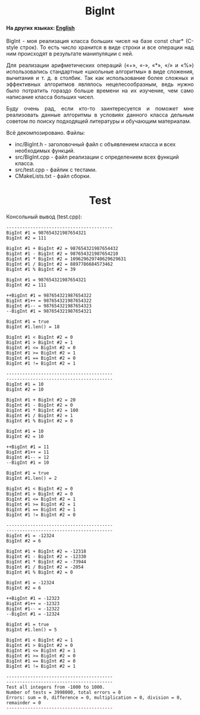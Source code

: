 <h1 align="center">BigInt</h1>
<h4>На других языках: <a href="https://github.com/AlferovKirill/Study/blob/main/№2%20BigInt/README.md">English</a></h4>

<p align="justify">BigInt - моя реализация класса больших чисел на базе const char* (C-style строк). То есть число хранится в виде строки и все операции над ним происходят в результате манипуляции с ней.</p>

<p align="justify">Для реализации арифметических операций («+», «-», «*», «/» и «%») использовались стандартные «школьные алгоритмы» в виде сложения, вычитания и т. д. в столбик. Так как использование более сложных и эффективных алгоритмов являлось нецелесообразным, ведь нужно было потратить гораздо больше времени на их изучение, чем само написание класса больших чисел.</p>

<p align="justify">Буду очень рад, если кто-то заинтересуется и поможет мне реализовать данные алгоритмы в условиях данного класса дельным советом по поиску подходящей литературы и обучающим материалам.</p>

<p align="justify">Всё декомпозировано. Файлы:</p>

<ul>
  <li>inc/BigInt.h - заголовочный файл с объявлением класса и всех необходимых функций.</li>
  <li>src/BigInt.cpp - файл реализации с определением всех функций класса.</li>
  <li>src/test.cpp - файлик с тестами.</li>
  <li>CMakeLists.txt - файл сборки.</li>
</ul>

<h1 align="center">Test</h1>
<p align="justify">Консольный вывод (test.cpp):</p>

```
----------------------------------------
BigInt #1 = 987654321987654321
BigInt #2 = 111

BigInt #1 + BigInt #2 = 987654321987654432
BigInt #1 - BigInt #2 = 987654321987654210
BigInt #1 * BigInt #2 = 109629629740629629631
BigInt #1 / BigInt #2 = 8897786684573462
BigInt #1 % BigInt #2 = 39

BigInt #1 = 987654321987654321
BigInt #2 = 111

++BigInt #1 = 987654321987654322
BigInt #1++ = 987654321987654322
BigInt #1-- = 987654321987654323
--BigInt #1 = 987654321987654321

BigInt #1 = true
BigInt #1.len() = 18

BigInt #1 < BigInt #2 = 0
BigInt #1 > BigInt #2 = 1
BigInt #1 <= BigInt #2 = 0
BigInt #1 >= BigInt #2 = 1
BigInt #1 == BigInt #2 = 0
BigInt #1 != BigInt #2 = 1

----------------------------------------
----------------------------------------
BigInt #1 = 10
BigInt #2 = 10

BigInt #1 + BigInt #2 = 20
BigInt #1 - BigInt #2 = 0
BigInt #1 * BigInt #2 = 100
BigInt #1 / BigInt #2 = 1
BigInt #1 % BigInt #2 = 0

BigInt #1 = 10
BigInt #2 = 10

++BigInt #1 = 11
BigInt #1++ = 11
BigInt #1-- = 12
--BigInt #1 = 10

BigInt #1 = true
BigInt #1.len() = 2

BigInt #1 < BigInt #2 = 0
BigInt #1 > BigInt #2 = 0
BigInt #1 <= BigInt #2 = 1
BigInt #1 >= BigInt #2 = 1
BigInt #1 == BigInt #2 = 1
BigInt #1 != BigInt #2 = 0

----------------------------------------
----------------------------------------
BigInt #1 = -12324
BigInt #2 = 6

BigInt #1 + BigInt #2 = -12318
BigInt #1 - BigInt #2 = -12330
BigInt #1 * BigInt #2 = -73944
BigInt #1 / BigInt #2 = -2054
BigInt #1 % BigInt #2 = 0

BigInt #1 = -12324
BigInt #2 = 6

++BigInt #1 = -12323
BigInt #1++ = -12323
BigInt #1-- = -12322
--BigInt #1 = -12324

BigInt #1 = true
BigInt #1.len() = 5

BigInt #1 < BigInt #2 = 1
BigInt #1 > BigInt #2 = 0
BigInt #1 <= BigInt #2 = 1
BigInt #1 >= BigInt #2 = 0
BigInt #1 == BigInt #2 = 0
BigInt #1 != BigInt #2 = 1

----------------------------------------
----------------------------------------
Test all integers from -1000 to 1000.
Number of tests = 3998000, total errors = 0
Errors: sum = 0, difference = 0, multiplication = 0, division = 0, remainder = 0
----------------------------------------
```
